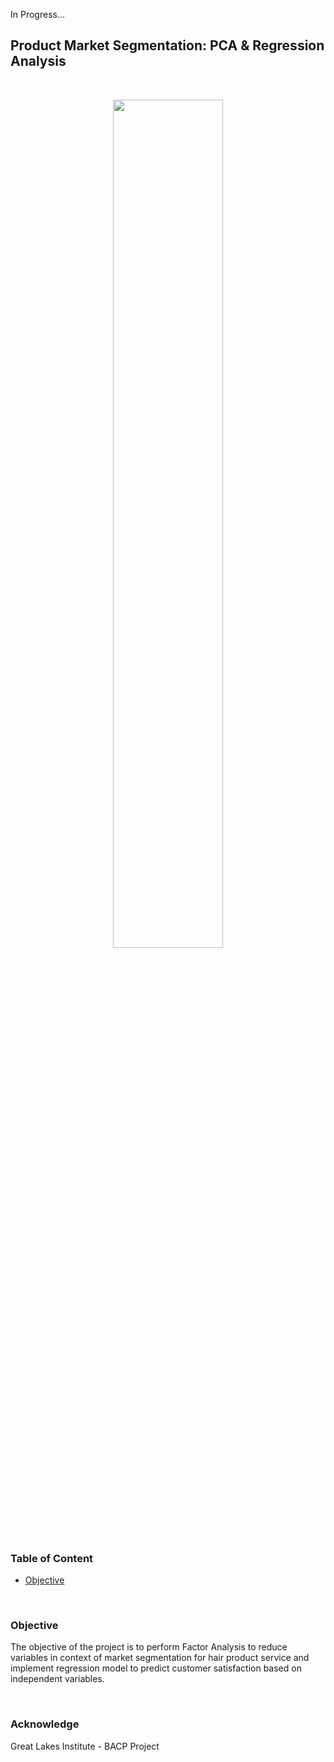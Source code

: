 In Progress...

## Product Market Segmentation:  PCA & Regression Analysis

<br>

<p align="center"><img width=59% src=https://user-images.githubusercontent.com/44467789/65239279-3f4aef00-dafc-11e9-95a8-d3784f2e85a7.png> 

<br>

### Table of Content

- [Objective](#objective)

<br>

### Objective

The objective of the project is to perform Factor Analysis to reduce variables in context of market segmentation for hair product service and implement regression model to predict customer satisfaction based on independent variables.





<br>

### Acknowledge

Great Lakes Institute - BACP Project

